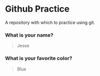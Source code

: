 # Github Practice

A repository with which to practice using git.

### What is your name?

> Jesse


### What is your favorite color?

> Blue
